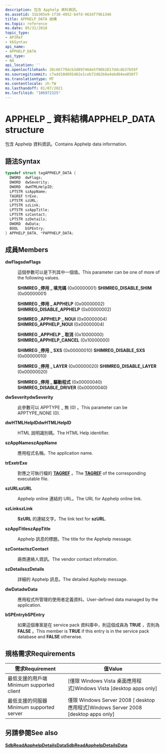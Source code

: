 ```yaml
---
description: 包含 Apphelp 資料資訊。
ms.assetid: 31b305e9-1f38-4952-b4fd-963df79b1346
title: APPHELP_DATA 結構
ms.topic: reference
ms.date: 05/31/2018
topic_type:
- APIRef
- kbSyntax
api_name:
- APPHELP_DATA
api_type:
- NA
api_location: ''
ms.openlocfilehash: 20c66779dcb3d89746de5f90b2817ddcdb37b59f
ms.sourcegitcommit: c7add10d695482e1ceb72d62b8a4ebd84ea050f7
ms.translationtype: MT
ms.contentlocale: zh-TW
ms.lasthandoff: 01/07/2021
ms.locfileid: "106972325"
---
```

# <a name="apphelp_data-structure"></a><span data-ttu-id="b1fa6-103">APPHELP \_ 資料結構</span><span class="sxs-lookup"><span data-stu-id="b1fa6-103">APPHELP\_DATA structure</span></span>

<span data-ttu-id="b1fa6-104">包含 Apphelp 資料資訊。</span><span class="sxs-lookup"><span data-stu-id="b1fa6-104">Contains Apphelp data information.</span></span>

## <a name="syntax"></a><span data-ttu-id="b1fa6-105">語法</span><span class="sxs-lookup"><span data-stu-id="b1fa6-105">Syntax</span></span>


```C++
typedef struct tagAPPHELP_DATA {
  DWORD  dwFlags;
  DWORD  dwSeverity;
  DWORD  dwHTMLHelpID;
  LPTSTR szAppName;
  TAGREF trExe;
  LPTSTR szURL;
  LPTSTR szLink;
  LPTSTR szAppTitle;
  LPTSTR szContact;
  LPTSTR szDetails;
  DWORD  dwData;
  BOOL   bSPEntry;
} APPHELP_DATA, *PAPPHELP_DATA;
```



## <a name="members"></a><span data-ttu-id="b1fa6-106">成員</span><span class="sxs-lookup"><span data-stu-id="b1fa6-106">Members</span></span>

<dl> <dt>

<span data-ttu-id="b1fa6-107">**dwFlags**</span><span class="sxs-lookup"><span data-stu-id="b1fa6-107">**dwFlags**</span></span>
</dt> <dd>

<span data-ttu-id="b1fa6-108">這個參數可以是下列其中一個值。</span><span class="sxs-lookup"><span data-stu-id="b1fa6-108">This parameter can be one of more of the following values.</span></span>

<dl> <dt>

<span data-ttu-id="b1fa6-109"><span id="SHIMREG_DISABLE_SHIM"></span><span id="shimreg_disable_shim"></span>**SHIMREG \_停用 \_ 填充碼** (0x00000001) </span><span class="sxs-lookup"><span data-stu-id="b1fa6-109"><span id="SHIMREG_DISABLE_SHIM"></span><span id="shimreg_disable_shim"></span>**SHIMREG\_DISABLE\_SHIM** (0x00000001)</span></span>
</dt> <dt>

<span data-ttu-id="b1fa6-110"><span id="SHIMREG_DISABLE_APPHELP"></span><span id="shimreg_disable_apphelp"></span>**SHIMREG \_停用 \_ APPHELP** (0x00000002) </span><span class="sxs-lookup"><span data-stu-id="b1fa6-110"><span id="SHIMREG_DISABLE_APPHELP"></span><span id="shimreg_disable_apphelp"></span>**SHIMREG\_DISABLE\_APPHELP** (0x00000002)</span></span>
</dt> <dt>

<span data-ttu-id="b1fa6-111"><span id="SHIMREG_APPHELP_NOUI"></span><span id="shimreg_apphelp_noui"></span>**SHIMREG \_APPHELP \_ NOUI** (0x00000004) </span><span class="sxs-lookup"><span data-stu-id="b1fa6-111"><span id="SHIMREG_APPHELP_NOUI"></span><span id="shimreg_apphelp_noui"></span>**SHIMREG\_APPHELP\_NOUI** (0x00000004)</span></span>
</dt> <dt>

<span data-ttu-id="b1fa6-112"><span id="SHIMREG_APPHELP_CANCEL"></span><span id="shimreg_apphelp_cancel"></span>**SHIMREG \_APPHELP \_ 取消** (0x10000000) </span><span class="sxs-lookup"><span data-stu-id="b1fa6-112"><span id="SHIMREG_APPHELP_CANCEL"></span><span id="shimreg_apphelp_cancel"></span>**SHIMREG\_APPHELP\_CANCEL** (0x10000000)</span></span>
</dt> <dt>

<span data-ttu-id="b1fa6-113"><span id="SHIMREG_DISABLE_SXS"></span><span id="shimreg_disable_sxs"></span>**SHIMREG \_停用 \_ SXS** (0x00000010) </span><span class="sxs-lookup"><span data-stu-id="b1fa6-113"><span id="SHIMREG_DISABLE_SXS"></span><span id="shimreg_disable_sxs"></span>**SHIMREG\_DISABLE\_SXS** (0x00000010)</span></span>
</dt> <dt>

<span data-ttu-id="b1fa6-114"><span id="SHIMREG_DISABLE_LAYER"></span><span id="shimreg_disable_layer"></span>**SHIMREG \_停用 \_ LAYER** (0x00000020) </span><span class="sxs-lookup"><span data-stu-id="b1fa6-114"><span id="SHIMREG_DISABLE_LAYER"></span><span id="shimreg_disable_layer"></span>**SHIMREG\_DISABLE\_LAYER** (0x00000020)</span></span>
</dt> <dt>

<span data-ttu-id="b1fa6-115"><span id="SHIMREG_DISABLE_DRIVER"></span><span id="shimreg_disable_driver"></span>**SHIMREG \_停用 \_ 驅動程式** (0x00000040) </span><span class="sxs-lookup"><span data-stu-id="b1fa6-115"><span id="SHIMREG_DISABLE_DRIVER"></span><span id="shimreg_disable_driver"></span>**SHIMREG\_DISABLE\_DRIVER** (0x00000040)</span></span>
</dt> </dl> </dd> <dt>

<span data-ttu-id="b1fa6-116">**dwSeverity**</span><span class="sxs-lookup"><span data-stu-id="b1fa6-116">**dwSeverity**</span></span>
</dt> <dd>

<span data-ttu-id="b1fa6-117">此參數可以 APPTYPE \_ 無 (0) 。</span><span class="sxs-lookup"><span data-stu-id="b1fa6-117">This parameter can be APPTYPE\_NONE (0).</span></span>

</dd> <dt>

<span data-ttu-id="b1fa6-118">**dwHTMLHelpID**</span><span class="sxs-lookup"><span data-stu-id="b1fa6-118">**dwHTMLHelpID**</span></span>
</dt> <dd>

<span data-ttu-id="b1fa6-119">HTML 說明識別碼。</span><span class="sxs-lookup"><span data-stu-id="b1fa6-119">The HTML Help identifier.</span></span>

</dd> <dt>

<span data-ttu-id="b1fa6-120">**szAppName**</span><span class="sxs-lookup"><span data-stu-id="b1fa6-120">**szAppName**</span></span>
</dt> <dd>

<span data-ttu-id="b1fa6-121">應用程式名稱。</span><span class="sxs-lookup"><span data-stu-id="b1fa6-121">The application name.</span></span>

</dd> <dt>

<span data-ttu-id="b1fa6-122">**trExe**</span><span class="sxs-lookup"><span data-stu-id="b1fa6-122">**trExe**</span></span>
</dt> <dd>

<span data-ttu-id="b1fa6-123">對應之可執行檔的 [**TAGREF**](tagref.md) 。</span><span class="sxs-lookup"><span data-stu-id="b1fa6-123">The [**TAGREF**](tagref.md) of the corresponding executable file.</span></span>

</dd> <dt>

<span data-ttu-id="b1fa6-124">**szURL**</span><span class="sxs-lookup"><span data-stu-id="b1fa6-124">**szURL**</span></span>
</dt> <dd>

<span data-ttu-id="b1fa6-125">Apphelp online 連結的 URL。</span><span class="sxs-lookup"><span data-stu-id="b1fa6-125">The URL for Apphelp online link.</span></span>

</dd> <dt>

<span data-ttu-id="b1fa6-126">**szLink**</span><span class="sxs-lookup"><span data-stu-id="b1fa6-126">**szLink**</span></span>
</dt> <dd>

<span data-ttu-id="b1fa6-127">**SzURL** 的連結文字。</span><span class="sxs-lookup"><span data-stu-id="b1fa6-127">The link text for **szURL**.</span></span>

</dd> <dt>

<span data-ttu-id="b1fa6-128">**szAppTitle**</span><span class="sxs-lookup"><span data-stu-id="b1fa6-128">**szAppTitle**</span></span>
</dt> <dd>

<span data-ttu-id="b1fa6-129">Apphelp 訊息的標題。</span><span class="sxs-lookup"><span data-stu-id="b1fa6-129">The title for the Apphelp message.</span></span>

</dd> <dt>

<span data-ttu-id="b1fa6-130">**szContact**</span><span class="sxs-lookup"><span data-stu-id="b1fa6-130">**szContact**</span></span>
</dt> <dd>

<span data-ttu-id="b1fa6-131">廠商連絡人資訊。</span><span class="sxs-lookup"><span data-stu-id="b1fa6-131">The vendor contact information.</span></span>

</dd> <dt>

<span data-ttu-id="b1fa6-132">**szDetails**</span><span class="sxs-lookup"><span data-stu-id="b1fa6-132">**szDetails**</span></span>
</dt> <dd>

<span data-ttu-id="b1fa6-133">詳細的 Apphelp 訊息。</span><span class="sxs-lookup"><span data-stu-id="b1fa6-133">The detailed Apphelp message.</span></span>

</dd> <dt>

<span data-ttu-id="b1fa6-134">**dwData**</span><span class="sxs-lookup"><span data-stu-id="b1fa6-134">**dwData**</span></span>
</dt> <dd>

<span data-ttu-id="b1fa6-135">應用程式所管理的使用者定義資料。</span><span class="sxs-lookup"><span data-stu-id="b1fa6-135">User-defined data managed by the application.</span></span>

</dd> <dt>

<span data-ttu-id="b1fa6-136">**bSPEntry**</span><span class="sxs-lookup"><span data-stu-id="b1fa6-136">**bSPEntry**</span></span>
</dt> <dd>

<span data-ttu-id="b1fa6-137">如果這個專案是在 service pack 資料庫中，則這個成員為 **TRUE** ，否則為 **FALSE** 。</span><span class="sxs-lookup"><span data-stu-id="b1fa6-137">This member is **TRUE** if this entry is in the service pack database and **FALSE** otherwise.</span></span>

</dd> </dl>

## <a name="requirements"></a><span data-ttu-id="b1fa6-138">規格需求</span><span class="sxs-lookup"><span data-stu-id="b1fa6-138">Requirements</span></span>



| <span data-ttu-id="b1fa6-139">需求</span><span class="sxs-lookup"><span data-stu-id="b1fa6-139">Requirement</span></span> | <span data-ttu-id="b1fa6-140">值</span><span class="sxs-lookup"><span data-stu-id="b1fa6-140">Value</span></span> |
|-------------------------------------|------------------------------------------------------|
| <span data-ttu-id="b1fa6-141">最低支援的用戶端</span><span class="sxs-lookup"><span data-stu-id="b1fa6-141">Minimum supported client</span></span><br/> | <span data-ttu-id="b1fa6-142">\[僅限 Windows Vista 桌面應用程式\]</span><span class="sxs-lookup"><span data-stu-id="b1fa6-142">Windows Vista \[desktop apps only\]</span></span><br/>       |
| <span data-ttu-id="b1fa6-143">最低支援的伺服器</span><span class="sxs-lookup"><span data-stu-id="b1fa6-143">Minimum supported server</span></span><br/> | <span data-ttu-id="b1fa6-144">僅限 Windows Server 2008 \[ desktop 應用程式\]</span><span class="sxs-lookup"><span data-stu-id="b1fa6-144">Windows Server 2008 \[desktop apps only\]</span></span><br/> |



## <a name="see-also"></a><span data-ttu-id="b1fa6-145">另請參閱</span><span class="sxs-lookup"><span data-stu-id="b1fa6-145">See also</span></span>

<dl> <dt>

[<span data-ttu-id="b1fa6-146">**SdbReadApphelpDetailsData**</span><span class="sxs-lookup"><span data-stu-id="b1fa6-146">**SdbReadApphelpDetailsData**</span></span>](sdbreadapphelpdetailsdata.md)
</dt> </dl>

 

 




